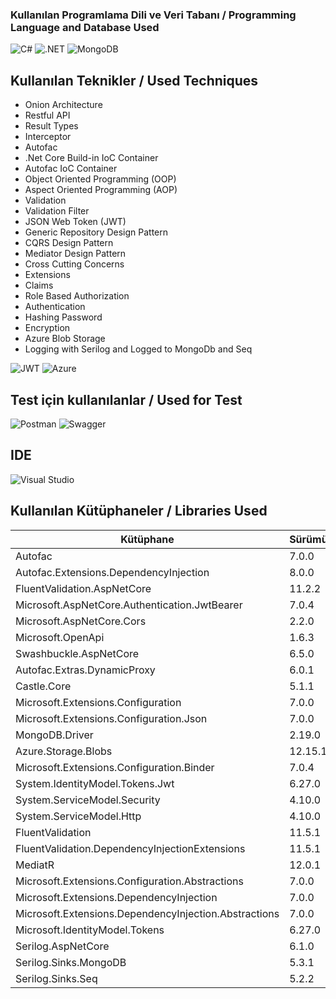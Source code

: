 ### Kullanılan Programlama Dili ve Veri Tabanı / Programming Language and Database Used

![C#][csharp]
![.NET][dotnet]
![MongoDB][mongodb]


<!-- ## Contact

Your Name - [@twitter_handle](https://twitter.com/twitter_handle) - email@email_client.com

Project Link: [https://github.com/github_username/repo_name](https://github.com/github_username/repo_name)
-->

## Kullanılan Teknikler / Used Techniques

<ul>
  <li> Onion Architecture </li>
  <li> Restful API </li>
  <li> Result Types </li>
  <li> Interceptor </li>
  <li> Autofac </li>
  <li> .Net Core Build-in IoC Container </li>
  <li> Autofac IoC Container </li>
  <li> Object Oriented Programming (OOP) </li>
  <li> Aspect Oriented Programming (AOP) </li>
  <li> Validation </li>
  <li> Validation Filter </li>
  <li> JSON Web Token (JWT) </li>
  <li> Generic Repository Design Pattern </li>
  <li> CQRS Design Pattern </li>
  <li> Mediator Design Pattern </li>
  <li> Cross Cutting Concerns </li>
  <li> Extensions </li>
  <li> Claims </li>
  <li> Role Based Authorization </li>
  <li> Authentication </li>
  <li> Hashing Password </li>
  <li> Encryption </li>
  <li> Azure Blob Storage </li>
  <li> Logging with Serilog and Logged to MongoDb and Seq </li>
</ul>

![JWT][jwt] ![Azure][azure]

## Test için kullanılanlar / Used for Test
![Postman][postman]
![Swagger][swagger]

## IDE
![Visual Studio][vs]

[csharp]:https://img.shields.io/badge/c%23-%23239120.svg?style=for-the-badge&logo=c-sharp&logoColor=white
[dotnet]:https://img.shields.io/badge/.NET-5C2D91?style=for-the-badge&logo=.net&logoColor=white
[mongodb]:https://img.shields.io/badge/MongoDB-%234ea94b.svg?style=for-the-badge&logo=mongodb&logoColor=white
[jwt]:https://img.shields.io/badge/JWT-black?style=for-the-badge&logo=JSON%20web%20tokens
[vs]:https://img.shields.io/badge/Visual%20Studio-5C2D91.svg?style=for-the-badge&logo=visual-studio&logoColor=white
[swagger]:https://img.shields.io/badge/-Swagger-%23Clojure?style=for-the-badge&logo=swagger&logoColor=white
[postman]:https://img.shields.io/badge/Postman-FF6C37?style=for-the-badge&logo=postman&logoColor=white
[azure]:https://img.shields.io/badge/azure-%230072C6.svg?style=for-the-badge&logo=microsoftazure&logoColor=white

## Kullanılan Kütüphaneler / Libraries Used

| Kütüphane             | Sürümü                                                                |
| ----------------- | ------------------------------------------------------------------ |
| Autofac | 7.0.0  |
| Autofac.Extensions.DependencyInjection | 8.0.0 |
| FluentValidation.AspNetCore | 11.2.2 |
| Microsoft.AspNetCore.Authentication.JwtBearer | 7.0.4 |
| Microsoft.AspNetCore.Cors | 2.2.0 |
| Microsoft.OpenApi | 1.6.3 |
| Swashbuckle.AspNetCore | 6.5.0 |
| Autofac.Extras.DynamicProxy | 6.0.1 |
| Castle.Core | 5.1.1 |
| Microsoft.Extensions.Configuration | 7.0.0 |
| Microsoft.Extensions.Configuration.Json | 7.0.0 |
| MongoDB.Driver | 2.19.0 |
| Azure.Storage.Blobs | 12.15.1 |
| Microsoft.Extensions.Configuration.Binder | 7.0.4 |
| System.IdentityModel.Tokens.Jwt | 6.27.0 |
| System.ServiceModel.Security | 4.10.0 |
| System.ServiceModel.Http | 4.10.0 |
| FluentValidation | 11.5.1 |
| FluentValidation.DependencyInjectionExtensions | 11.5.1 |
| MediatR | 12.0.1 |
| Microsoft.Extensions.Configuration.Abstractions | 7.0.0 |
| Microsoft.Extensions.DependencyInjection | 7.0.0 |
| Microsoft.Extensions.DependencyInjection.Abstractions | 7.0.0 |
| Microsoft.IdentityModel.Tokens | 6.27.0 |
| Serilog.AspNetCore | 6.1.0 |
| Serilog.Sinks.MongoDB | 5.3.1 |
| Serilog.Sinks.Seq | 5.2.2 |
